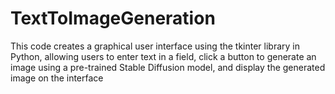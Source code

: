 # TextToImageGeneration

This code creates a graphical user interface using the tkinter library in Python, allowing users to enter text in a field, click a button to generate an image using a pre-trained Stable Diffusion model, and display the generated image on the interface
